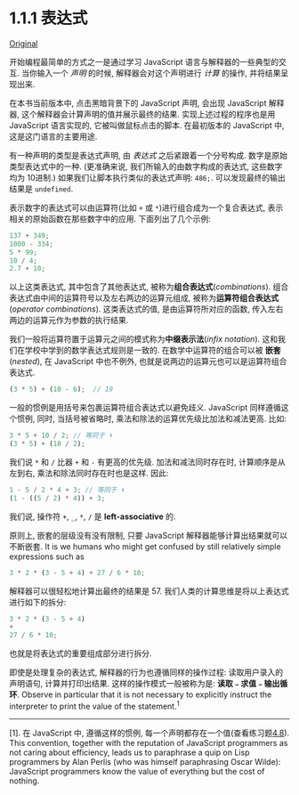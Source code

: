 # 1.1.1 表达式

[Original](https://sourceacademy.org/sicpjs/1.1.1)

开始编程最简单的方式之一是通过学习 JavaScript 语言与解释器的一些典型的交互. 当你输入一个 _声明_ 的时候, 解释器会对这个声明进行 _计算_ 的操作, 并将结果呈现出来.

在本书当前版本中, 点击黑暗背景下的 JavaScript 声明, 会出现 JavaScript 解释器, 这个解释器会计算声明的值并展示最终的结果. 实现上述过程的程序也是用 JavaScript 语言实现的, 它被叫做鼠标点击的脚本. 在最初版本的 JavaScript 中, 这是这门语言的主要用途.

有一种声明的类型是表达式声明, 由 _表达式_ 之后紧跟着一个分号构成. 数字是原始类型表达式中的一种. (更准确来说, 我们所输入的由数字构成的表达式, 这些数字均为 10进制.) 如果我们让脚本执行类似的表达式声明: `486;`. 可以发现最终的输出结果是 `undefined`.

表示数字的表达式可以由运算符(比如 `+` 或 `*`)进行组合成为一个复合表达式, 表示相关的原始函数在那些数字中的应用. 下面列出了几个示例:

```js
137 + 349;
1000 - 334;
5 * 99; 
10 / 4; 
2.7 + 10;
```

以上这类表达式, 其中包含了其他表达式, 被称为**组合表达式**(_combinations_). 组合表达式由中间的运算符号以及左右两边的运算元组成, 被称为**运算符组合表达式**(_operator combinations_). 这类表达式的值, 是由运算符所对应的函数, 传入左右两边的运算元作为参数的执行结果.

我们一般将运算符置于运算元之间的模式称为**中缀表示法**(_infix notation_). 这和我们在学校中学到的数学表达式规则是一致的. 在数学中运算符的组合可以被 **嵌套**(_nested_), 在 JavaScript 中也不例外, 也就是说两边的运算元也可以是运算符组合表达式.

```js
(3 * 5) + (10 - 6);  // 19
```

一般的惯例是用括号来包裹运算符组合表达式以避免歧义. JavaScript 同样遵循这个惯例, 同时, 当括号被省略时, 乘法和除法的运算优先级比加法和减法更高. 比如:

```js
3 * 5 + 10 / 2; // 等同于 ⬇️
(3 * 5) + (10 / 2); 
```

我们说 `*` 和 `/` 比器 `+` 和 `-` 有更高的优先级. 加法和减法同时存在时, 计算顺序是从左到右, 乘法和除法同时存在时也是这样. 因此:

```js
1 - 5 / 2 * 4 + 3; // 等同于 ⬇️
(1 - ((5 / 2) * 4)) + 3;
```

我们说, 操作符 `+`, `_`, `*`, `/` 是 __left-associative__ 的.

原则上, 嵌套的层级没有没有限制, 只要 JavaScript 解释器能够计算出结果就可以不断嵌套. It is we humans who might get confused by still relatively simple expressions such as

```js
3 * 2 * (3 - 5 + 4) + 27 / 6 * 10; 
```

解释器可以很轻松地计算出最终的结果是 57. 我们人类的计算思维是将以上表达式进行如下的拆分:

```js
3 * 2 * (3 - 5 + 4) 
+ 
27 / 6 * 10; 
```

也就是将表达式的重要组成部分进行拆分.

即使是处理复杂的表达式, 解释器的行为也遵循同样的操作过程: 读取用户录入的声明语句, 计算并打印出结果. 这样的操作模式一般被称为是: **读取﹣求值﹣输出循环**. Observe in particular that it is not necessary to explicitly instruct the interpreter to print the value of the statement.<sup>1</sup>

---

[1]. 在 JavaScript 中, 遵循这样的惯例, 每一个声明都存在一个值(查看练习题[4.8](https://sourceacademy.org/sicpjs/4.1.2#ex-4.8)). This convention, together with the reputation of JavaScript programmers as not caring about efficiency, leads us to paraphrase a quip on Lisp programmers by Alan Perlis (who was himself paraphrasing Oscar Wilde): JavaScript programmers know the value of everything but the cost of nothing.